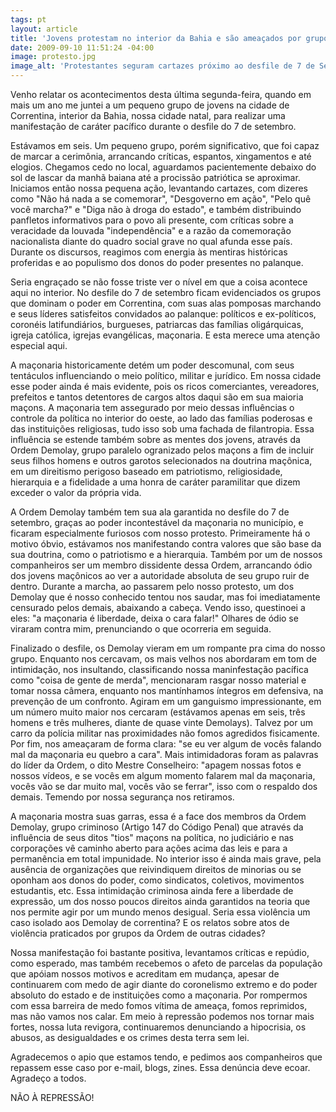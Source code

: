 ```yaml
---
tags: pt
layout: article
title: 'Jovens protestam no interior da Bahia e são ameaçados por grupo maçônico'
date: 2009-09-10 11:51:24 -04:00
image: protesto.jpg
image_alt: 'Protestantes seguram cartazes próximo ao desfile de 7 de Setembro'
---
```


Venho relatar os acontecimentos desta última segunda-feira, quando em mais um
ano me juntei a um pequeno grupo de jovens na cidade de Correntina, interior da
Bahia, nossa cidade natal, para realizar uma manifestação de caráter pacífico
durante o desfile do 7 de setembro.

Estávamos em seis. Um pequeno grupo, porém significativo, que foi capaz de
marcar a cerimônia, arrancando críticas, espantos, xingamentos e até elogios.
Chegamos cedo no local, aguardamos pacientemente debaixo do sol de lascar da
manhã baiana até a procissão patriótica se aproximar. Iniciamos então nossa
pequena ação, levantando cartazes, com dizeres como "Não há nada a se
comemorar", "Desgoverno em ação", "Pelo quê você marcha?" e "Diga não à droga do
estado", e também distribuindo panfletos informativos para o povo ali presente,
com críticas sobre a veracidade da louvada "independência" e a razão da
comemoração nacionalista diante do quadro social grave no qual afunda esse país.
Durante os discursos, reagimos com energia às mentiras históricas proferidas e
ao populismo dos donos do poder presentes no palanque.

Seria engraçado se não fosse triste ver o nível em que a coisa acontece aqui no
interior. No desfile do 7 de setembro ficam evidenciados os grupos que dominam o
poder em Correntina, com suas alas pomposas marchando e seus líderes satisfeitos
convidados ao palanque: políticos e ex-políticos, coronéis latifundiários,
burgueses, patriarcas das famílias oligárquicas, igreja católica, igrejas
evangélicas, maçonaria. E esta merece uma atenção especial aqui.

A maçonaria historicamente detém um poder descomunal, com seus tentáculos
influenciando o meio político, militar e jurídico. Em nossa cidade esse poder
ainda é mais evidente, pois os ricos comerciantes, vereadores, prefeitos e
tantos detentores de cargos altos daqui são em sua maioria maçons. A maçonaria
tem assegurado por meio dessas influências o controle da política no interior do
oeste, ao lado das famílias poderosas e das instituições religiosas, tudo isso
sob uma fachada de filantropia. Essa influência se estende também sobre as
mentes dos jovens, através da Ordem Demolay, grupo paralelo ogranizado pelos
maçons a fim de incluir seus filhos homens e outros garotos selecionados na
doutrina maçônica, em um direitismo perigoso baseado em patriotismo,
religiosidade, hierarquia e a fidelidade a uma honra de caráter paramilitar que
dizem exceder o valor da própria vida.

A Ordem Demolay também tem sua ala garantida no desfile do 7 de setembro, graças
ao poder incontestável da maçonaria no município, e ficaram especialmente
furiosos com nosso protesto. Primeiramente há o motivo óbvio, estávamos nos
manifestando contra valores que são base da sua doutrina, como o patriotismo e a
hierarquia. Também por um de nossos companheiros ser um membro dissidente dessa
Ordem, arrancando ódio dos jovens maçônicos ao ver a autoridade absoluta de seu
grupo ruir de dentro. Durante a marcha, ao passarem pelo nosso protesto, um dos
Demolay que é nosso conhecido tentou nos saudar, mas foi imediatamente censurado
pelos demais, abaixando a cabeça. Vendo isso, questinoei a eles: "a maçonaria é
liberdade, deixa o cara falar!" Olhares de ódio se viraram contra mim,
prenunciando o que ocorreria em seguida.

Finalizado o desfile, os Demolay vieram em um rompante pra cima do nosso grupo.
Enquanto nos cercavam, os mais velhos nos abordaram em tom de intimidação, nos
insultando, classificando nossa maninfestação pacífica como "coisa de gente de
merda", mencionaram rasgar nosso material e tomar nossa câmera, enquanto nos
mantínhamos íntegros em defensiva, na prevenção de um confronto. Agiram em um
ganguismo impressionante, em um número muito maior nos cercaram (estávamos
apenas em seis, três homens e três mulheres, diante de quase vinte Demolays).
Talvez por um carro da polícia militar nas proximidades não fomos agredidos
fisicamente. Por fim, nos ameaçaram de forma clara: "se eu ver algum de vocês
falando mal da maçonaria eu quebro a cara". Mais intimidadoras foram as palavras
do líder da Ordem, o dito Mestre Conselheiro: "apagem nossas fotos e nossos
vídeos, e se vocês em algum momento falarem mal da maçonaria, vocês vão se dar
muito mal, vocês vão se ferrar", isso com o respaldo dos demais. Temendo por
nossa segurança nos retiramos.

A maçonaria mostra suas garras, essa é a face dos membros da Ordem Demolay,
grupo criminoso (Artigo 147 do Código Penal) que através da influência de seus
ditos "tios" maçons na política, no judiciário e nas corporações vê caminho
aberto para ações acima das leis e para a permanência em total impunidade. No
interior isso é ainda mais grave, pela ausência de organizações que reivindiquem
direitos de minorias ou se oponham aos donos do poder, como sindicatos,
coletivos, movimentos estudantis, etc. Essa intimidação criminosa ainda fere a
liberdade de expressão, um dos nosso poucos direitos ainda garantidos na teoria
que nos permite agir por um mundo menos desigual. Seria essa violência um caso
isolado aos Demolay de correntina? E os relatos sobre atos de violência
praticados por grupos da Ordem de outras cidades?

Nossa manifestação foi bastante positiva, levantamos críticas e repúdio, como
esperado, mas também recebemos o afeto de parcelas da população que apóiam
nossos motivos e acreditam em mudança, apesar de continuarem com medo de agir
diante do coronelismo extremo e do poder absoluto do estado e de instituições
como a maçonaria. Por rompermos com essa barreira de medo fomos vítima de
ameaça, fomos reprimidos, mas não vamos nos calar. Em meio à repressão podemos
nos tornar mais fortes, nossa luta revigora, continuaremos denunciando a
hipocrisia, os abusos, as desigualdades e os crimes desta terra sem lei.

Agradecemos o apio que estamos tendo, e pedimos aos companheiros que repassem
esse caso por e-mail, blogs, zines. Essa denúncia deve ecoar. Agradeço a todos.

NÃO À REPRESSÃO!
